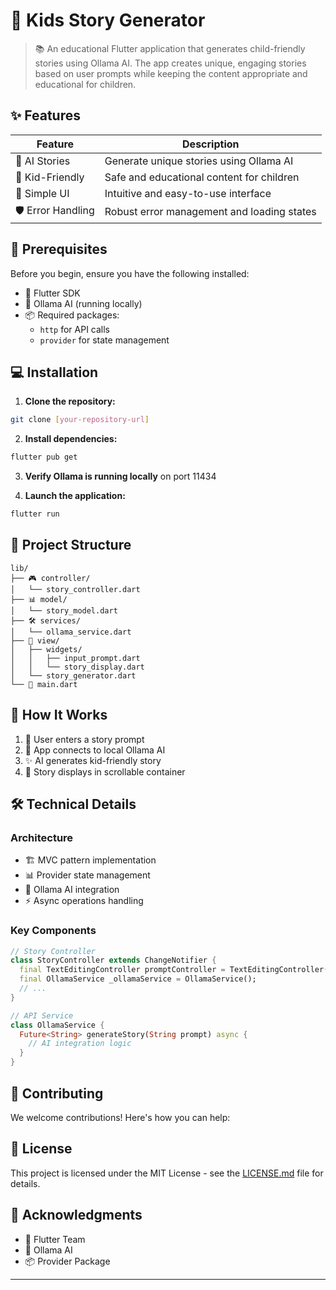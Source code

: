# 🎨 Kids Story Generator

> 📚 An educational Flutter application that generates child-friendly stories using Ollama AI. The app creates unique, engaging stories based on user prompts while keeping the content appropriate and educational for children.

## ✨ Features

| Feature | Description |
|---------|-------------|
| 🤖 AI Stories | Generate unique stories using Ollama AI |
| 👶 Kid-Friendly | Safe and educational content for children |
| 🎯 Simple UI | Intuitive and easy-to-use interface |
| 🛡️ Error Handling | Robust error management and loading states |


## 🚀 Prerequisites

Before you begin, ensure you have the following installed:
* 📱 Flutter SDK
* 🤖 Ollama AI (running locally)
* 📦 Required packages:
  * `http` for API calls
  * `provider` for state management

## 💻 Installation

1. **Clone the repository:**
```bash
git clone [your-repository-url]
```

2. **Install dependencies:**
```bash
flutter pub get
```

3. **Verify Ollama is running locally** on port 11434

4. **Launch the application:**
```bash
flutter run
```

## 📁 Project Structure

```
lib/
├── 🎮 controller/
│   └── story_controller.dart
├── 📊 model/
│   └── story_model.dart
├── 🛠️ services/
│   └── ollama_service.dart
├── 🎨 view/
│   ├── widgets/
│   │   ├── input_prompt.dart
│   │   └── story_display.dart
│   └── story_generator.dart
└── 🚀 main.dart
```

## 🔄 How It Works

1. 📝 User enters a story prompt
2. 🤖 App connects to local Ollama AI
3. ✨ AI generates kid-friendly story
4. 📱 Story displays in scrollable container

## 🛠️ Technical Details

### Architecture
* 🏗️ MVC pattern implementation
* 📊 Provider state management
* 🤖 Ollama AI integration
* ⚡ Async operations handling

### Key Components

```dart
// Story Controller
class StoryController extends ChangeNotifier {
  final TextEditingController promptController = TextEditingController();
  final OllamaService _ollamaService = OllamaService();
  // ...
}

// API Service
class OllamaService {
  Future<String> generateStory(String prompt) async {
    // AI integration logic
  }
}
```

## 🤝 Contributing

We welcome contributions! Here's how you can help:

## 📝 License

This project is licensed under the MIT License - see the [LICENSE.md](LICENSE.md) file for details.

## 🙏 Acknowledgments

* 💙 Flutter Team
* 🤖 Ollama AI
* 📦 Provider Package

---


